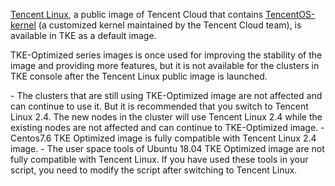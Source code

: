 


[Tencent Linux](https://intl.cloud.tencent.com/document/product/457/38854), a public image of Tencent Cloud that contains [TencentOS-kernel](https://github.com/Tencent/TencentOS-kernel) (a customized kernel maintained by the Tencent Cloud team), is available in TKE as a default image.

TKE-Optimized series images is once used for improving the stability of the image and providing more features, but it is not available for the clusters in TKE console after the Tencent Linux public image is launched.


<dx-alert infotype="notice" title="Note:">
- The clusters that are still using TKE-Optimized image are not affected and can continue to use it. But it is recommended that you switch to Tencent Linux 2.4. The new nodes in the cluster will use Tencent Linux 2.4 while the existing nodes are not affected and can continue to TKE-Optimized image.
- Centos7.6 TKE Optimized image is fully compatible with Tencent Linux 2.4 image.
- The user space tools of Ubuntu 18.04 TKE Optimized image are not fully compatible with Tencent Linux. If you have used these tools in your script, you need to modify the script after switching to Tencent Linux.
</dx-alert>


<style>
ul{
margin-bottom:0px !important;
}
</style>

